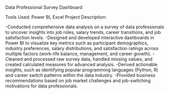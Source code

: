 Data Professional Survey Dashboard

Tools Used: Power BI, Excel
Project Description:

-Conducted comprehensive data analysis on a survey of data professionals to uncover insights into job roles, salary trends, career transitions, and job satisfaction levels.
-Designed and developed interactive dashboards in Power BI to visualize key metrics such as participant demographics, industry preferences, salary distributions, and satisfaction ratings across multiple factors (work-life balance, management, and career growth).
-Cleaned and processed raw survey data, handled missing values, and created calculated measures for advanced analysis.
-Derived actionable insights, such as identifying popular programming languages (Python, R) and career switch patterns within the data industry.
-Provided business recommendations based on job market challenges and job-switching motivations for data professionals.
